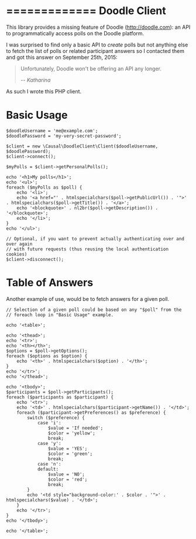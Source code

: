 =============
Doodle Client
=============

This library provides a missing feature of Doodle (http://doodle.com): an API to programmatically access polls on the
Doodle platform.

I was surprised to find only a basic API to *create* polls but not anything else to fetch the list of polls or related
participant answers so I contacted them and got this answer on September 25th, 2015:

> Unfortunately, Doodle won't be offering an API any longer.
>
> -- <cite>Katharina</cite>

As such I wrote this PHP client.


Basic Usage
===========

```
$doodleUsername = 'me@example.com';
$doodlePassword = 'my-very-secret-password';

$client = new \Causal\DoodleClient\Client($doodleUsername, $doodlePassword);
$client->connect();

$myPolls = $client->getPersonalPolls();

echo '<h1>My polls</h1>';
echo '<ul>';
foreach ($myPolls as $poll) {
    echo '<li>';
    echo '<a href="' . htmlspecialchars($poll->getPublicUrl()) . '">' . htmlspecialchars($poll->getTitle()) . '</a>';
    echo '<blockquote>' . nl2br($poll->getDescription()) . '</blockquote>';
    echo '</li>';
}
echo '</ul>';

// Optional, if you want to prevent actually authenticating over and over again
// with future requests (thus reusing the local authentication cookies)
$client->disconnect();
```


Table of Answers
================

Another example of use, would be to fetch answers for a given poll.

```
// Selection of a given poll could be based on any "$poll" from the
// foreach loop in "Basic Usage" example.

echo '<table>';

echo '<thead>';
echo '<tr>';
echo '<th></th>';
$options = $poll->getOptions();
foreach ($options as $option) {
    echo '<th>' . htmlspecialchars($option) . '</th>';
}
echo '</tr>';
echo '</thead>';

echo '<tbody>';
$participants = $poll->getParticipants();
foreach ($participants as $participant) {
    echo '<tr>';
    echo '<td>' . htmlspecialchars($participant->getName()) . '</td>';
    foreach ($participant->getPreferences() as $preference) {
        switch ($preference) {
            case 'i':
                $value = 'If needed';
                $color = 'yellow';
                break;
            case 'y':
                $value = 'YES';
                $color = 'green';
                break;
            case 'n':
            default:
                $value = 'NO';
                $color = 'red';
                break;
        }
        echo '<td style="background-color:' . $color . '">' . htmlspecialchars($value) . '</td>';
    }
    echo '</tr>';
}
echo '</tbody>';

echo '</table>';
```